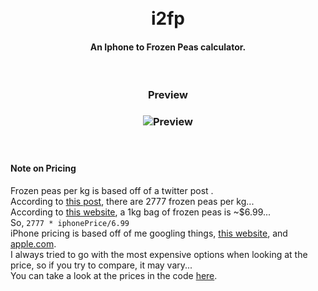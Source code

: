<h1 align="center">
  <br>
  i2fp
  <br>
</h1>
<h4 align="center">An Iphone to Frozen Peas calculator.</h4>
&nbsp;&nbsp;
&nbsp;&nbsp;

<h3 align="center">Preview<h3>
<p align="center"><img src="https://i.ibb.co/hVRnXSz/image.png" alt="Preview"/></p>
&nbsp;&nbsp;
&nbsp;&nbsp;
  
#### **Note on Pricing** 
Frozen peas per kg is based off of a twitter post .  
According to [this post](https://twitter.com/Alexand19039479/status/1519278784456937474), there are 2777 frozen peas per kg...  
According to [this website](https://www.groceryonwheels.org/green-peas-1), a 1kg bag of frozen peas is ~$6.99...  
So, ```2777 * iphonePrice/6.99```  
iPhone pricing is based off of me googling things, [this website](https://venturebeat.com/mobile/iphone-prices-from-the-original-to-iphone-x/), and [apple.com](https://apple.com).  
I always tried to go with the most expensive options when looking at the price, so if you try to compare, it may vary...  
You can take a look at the prices in the code [here](https://github.com/YungSamzy/i2fp/blob/main/PriceConverter.cs).  
